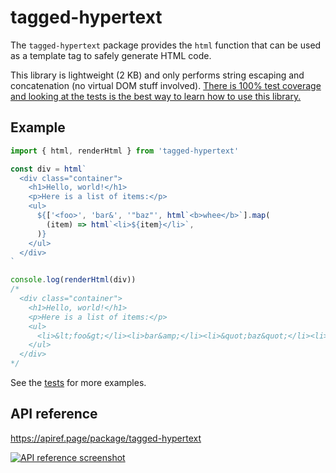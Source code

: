 # tagged-hypertext

The `tagged-hypertext` package provides the `html` function that can be used as a template tag to safely generate HTML code.

This library is lightweight (2 KB) and only performs string escaping and concatenation (no virtual DOM stuff involved). [There is 100% test coverage and looking at the tests is the best way to learn how to use this library.](./src/html.test.ts)

## Example

```ts
import { html, renderHtml } from 'tagged-hypertext'

const div = html`
  <div class="container">
    <h1>Hello, world!</h1>
    <p>Here is a list of items:</p>
    <ul>
      ${['<foo>', 'bar&', '"baz"', html`<b>whee</b>`].map(
        (item) => html`<li>${item}</li>`,
      )}
    </ul>
  </div>
`

console.log(renderHtml(div))
/*
  <div class="container">
    <h1>Hello, world!</h1>
    <p>Here is a list of items:</p>
    <ul>
      <li>&lt;foo&gt;</li><li>bar&amp;</li><li>&quot;baz&quot;</li><li><b>whee</b></li>
    </ul>
  </div>
*/
```

See the [tests](./src/html.test.ts) for more examples.

## API reference

<https://apiref.page/package/tagged-hypertext>

[![API reference screenshot](https://ss.dt.in.th/api/screenshots/apiref-tagged-hypertext.png)](https://apiref.page/package/tagged-hypertext)
